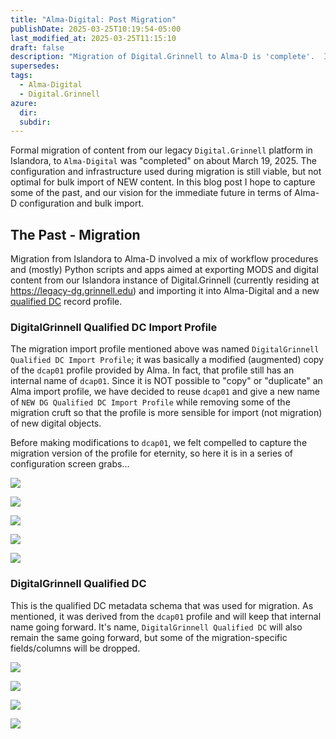 ```yaml
---
title: "Alma-Digital: Post Migration" 
publishDate: 2025-03-25T10:19:54-05:00
last_modified_at: 2025-03-25T11:15:10
draft: false
description: "Migration of Digital.Grinnell to Alma-D is 'complete'.  It's time now to reconfigure for future bulk import of new content."
supersedes: 
tags:
  - Alma-Digital
  - Digital.Grinnell
azure:
  dir: 
  subdir: 
---  
```


Formal migration of content from our legacy `Digital.Grinnell` platform in Islandora, to `Alma-Digital` was "completed" on about March 19, 2025.  The configuration and infrastructure used during migration is still viable, but not optimal for bulk import of NEW content.  In this blog post I hope to capture some of the past, and our vision for the immediate future in terms of Alma-D configuration and bulk import.  

## The Past - Migration

Migration from Islandora to Alma-D involved a mix of workflow procedures and (mostly) Python scripts and apps aimed at exporting MODS and digital content from our Islandora instance of Digital.Grinnell (currently residing at https://legacy-dg.grinnell.edu) and importing it into Alma-Digital and a new [qualified DC](https://www.dublincore.org/specifications/dublin-core/usageguide/qualifiers/) record profile.  

### DigitalGrinnell Qualified DC Import Profile

The migration import profile mentioned above was named `DigitalGrinnell Qualified DC Import Profile`; it was basically a modified (augmented) copy of the `dcap01` profile provided by Alma.  In fact, that profile still has an internal name of `dcap01`.  Since it is NOT possible to "copy" or "duplicate" an Alma import profile, we have decided to reuse `dcap01` and give a new name of `NEW DG Qualified DC Import Profile` while removing some of the migration cruft so that the profile is more sensible for import (not migration) of new digital objects.  

Before making modifications to `dcap01`, we felt compelled to capture the migration version of the profile for eternity, so here it is in a series of configuration screen grabs...  

![](../../../documents/images/2025-03-25-10-39-56.png)

![](../../../documents/images/2025-03-25-10-40-38.png)

![](../../../documents/images/2025-03-25-10-41-10.png)

![](../../../documents/images/2025-03-25-10-41-52.png)

![](../../../documents/images/2025-03-25-10-42-14.png)

### DigitalGrinnell Qualified DC

This is the qualified DC metadata schema that was used for migration.  As mentioned, it was derived from the `dcap01` profile and will keep that internal name going forward.  It's name, `DigitalGrinnell Qualified DC` will also remain the same going forward, but some of the migration-specific fields/columns will be dropped.  

![](../../../documents/images/2025-03-25-10-45-18.png)

![](../../../documents/images/2025-03-25-10-48-17.png)

![](../../../documents/images/2025-03-25-10-48-41.png)

![](../../../documents/images/2025-03-25-10-49-05.png)





